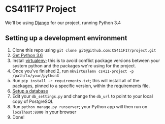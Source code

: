 # CS411F17 Project

We'll be using [Django](https://www.djangoproject.com/) for our project, running Python 3.4

## Setting up a development environment

1. Clone this repo using `git clone git@github.com:CS411F17/project.git`
2. [Get Python 3.6](https://docs.djangoproject.com/en/1.11/intro/install/#install-python)
3. Install [virtualenv](https://virtualenv.pypa.io/en/stable/); this is to avoid conflict package versions between your system python and the packages we're using for the project.
4. Once you've finished 2,  run `mkvirtualenv cs411-project -p /path/to/your/python3` 
5. Run `pip install -r requirements.txt`; this will install all of the packages, pinned to a specific version, within the requirements file.
6. [Setup a database](https://docs.djangoproject.com/en/1.11/topics/install/#database-installation)
7. Edit your `db_settings.py` and change the `db_url` to point to your local copy of PostgreSQL
8. Run `python manage.py runserver`; your Python app will then run on `localhost:8000` in your browser
9. Done!
